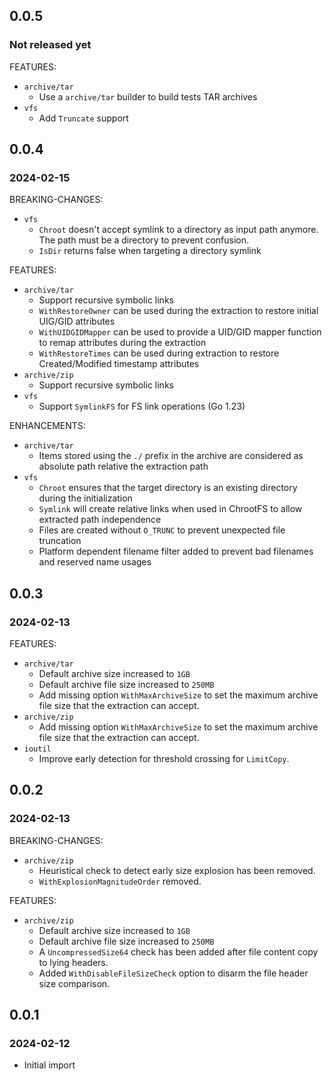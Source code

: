 ## 0.0.5

### Not released yet

FEATURES:

* `archive/tar`
  * Use a `archive/tar` builder to build tests TAR archives
* `vfs`
  * Add `Truncate` support

## 0.0.4

### 2024-02-15

BREAKING-CHANGES:

* `vfs`
  * `Chroot` doesn't accept symlink to a directory as input path anymore. The
    path must be a directory to prevent confusion.
  * `IsDir` returns false when targeting a directory symlink

FEATURES:

* `archive/tar`
  * Support recursive symbolic links
  * `WithRestoreOwner` can be used during the extraction to restore initial
    UIG/GID attributes
  * `WithUIDGIDMapper` can be used to provide a UID/GID mapper function to remap
    attributes during the extraction
  * `WithRestoreTimes` can be used during extraction to restore Created/Modified
    timestamp attributes
* `archive/zip`
  * Support recursive symbolic links
* `vfs`
  * Support `SymlinkFS` for FS link operations (Go 1.23)

ENHANCEMENTS:

* `archive/tar`
  * Items stored using the `./` prefix in the archive are considered as absolute
    path relative the extraction path
* `vfs`
  * `Chroot` ensures that the target directory is an existing directory during
    the initialization
  * `Symlink` will create relative links when used in ChrootFS to allow extracted
    path independence
  * Files are created without `O_TRUNC` to prevent unexpected file truncation
  * Platform dependent filename filter added to prevent bad filenames and
    reserved name usages

## 0.0.3

### 2024-02-13

FEATURES:

* `archive/tar`
  * Default archive size increased to `1GB`
  * Default archive file size increased to `250MB`
  * Add missing option `WithMaxArchiveSize` to set the maximum archive file size
    that the extraction can accept.
* `archive/zip`
  * Add missing option `WithMaxArchiveSize` to set the maximum archive file size
    that the extraction can accept.
* `ioutil`
  * Improve early detection for threshold crossing for `LimitCopy`.

## 0.0.2

### 2024-02-13

BREAKING-CHANGES:

* `archive/zip`
  * Heuristical check to detect early size explosion has been removed.
  * `WithExplosionMagnitudeOrder` removed.

FEATURES:

* `archive/zip`
  * Default archive size increased to `1GB`
  * Default archive file size increased to `250MB`
  * A `UncompressedSize64` check has been added after file content copy to
    lying headers.
  * Added `WithDisableFileSizeCheck` option to disarm the file header size
    comparison.

## 0.0.1

### 2024-02-12

* Initial import
